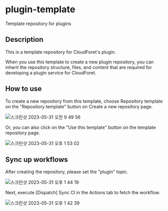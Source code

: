 # plugin-template
Template repository for plugins

## Description
This is a template repository for CloudForet's plugin.

When you use this template to create a new plugin repository, you can inherit the repository structure, files, and content that are required for developing a plugin service for CloudForet.

## How to use
To create a new repository from this template, choose Repository template on the "Repository template" button on Create a new repository page.

![스크린샷 2023-05-31 오전 9 49 56](https://github.com/cloudforet-io/plugin-template/assets/19552819/48f236a5-ae51-454a-8df1-1019223cec35)

Or, you can also click on the "Use this template" button on the template repository page.

![스크린샷 2023-05-31 오후 1 53 02](https://github.com/cloudforet-io/plugin-template/assets/19552819/5175aaff-8a38-4f7c-b70d-3e8a59e6af50)


## Sync up workflows
After creating the repository, please set the "plugin" topic.

![스크린샷 2023-05-31 오후 1 44 19](https://github.com/cloudforet-io/plugin-template/assets/19552819/7d6de464-237e-43f2-b670-b015d79e7185)

Next, execute [Dispatch] Sync CI in the Actions tab to fetch the workflow.

![스크린샷 2023-05-31 오후 1 42 39](https://github.com/cloudforet-io/plugin-template/assets/19552819/5b7d9134-374b-4445-8628-19b1cbef3b67)
